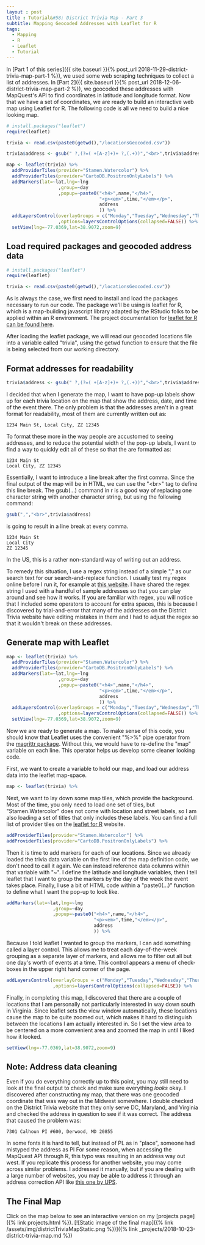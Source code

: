 ```yaml
---
layout : post
title : Tutorial&#58; District Trivia Map - Part 3
subtitle: Mapping Geocoded Addresses with Leaflet for R
tags:
  - Mapping
  - R
  - Leaflet
  - Tutorial
---
```

In [Part 1 of this series]({{ site.baseurl }}{% post_url 2018-11-29-district-trivia-map-part-1 %}), we used some web scraping techniques to collect a list of addresses. In [Part 2]({{ site.baseurl }}{% post_url 2018-12-06-district-trivia-map-part-2 %}), we geocoded these addresses with MapQuest's API to find coordinates in latitude and longitude format. Now that we have a set of coordinates, we are ready to build an interactive web map using Leaflet for R. The following code is all we need to build a nice looking map.

```R
# install.packages("leaflet")
require(leaflet)

trivia <- read.csv(paste0(getwd(),"/locationsGeocoded.csv"))

trivia$address <- gsub(" ?,(?=( +[A-z]+)+ ?,(.+))","<br>",trivia$address,perl=TRUE)

map <- leaflet(trivia) %>%
  addProviderTiles(provider="Stamen.Watercolor") %>%
  addProviderTiles(provider="CartoDB.PositronOnlyLabels") %>%
  addMarkers(lat=~lat,lng=~lng
                   ,group=~day
                   ,popup=~paste0("<h4>",name,"</h4>",
                                  "<p><em>",time,"</em></p>",
                                  address
                                  )) %>%
  addLayersControl(overlayGroups = c("Monday","Tuesday","Wednesday","Thursday","Sunday")
                   ,options=layersControlOptions(collapsed=FALSE)) %>%
  setView(lng=-77.0369,lat=38.9072,zoom=9)
```

## Load required packages and geocoded address data
```R
# install.packages("leaflet")
require(leaflet)

trivia <- read.csv(paste0(getwd(),"/locationsGeocoded.csv"))
```
As is always the case, we first need to install and load the packages necessary to run our code. The package we'll be using is leaflet for R, which is a map-building javascript library adapted by the RStudio folks to be applied within an R environment. The project documentation for [leaflet for R can be found here](https://rstudio.github.io/leaflet/).

After loading the leaflet package, we will read our geocoded locations file into a variable called "trivia", using the getwd function to ensure that the file is being selected from our working directory.

## Format addresses for readability
```R
trivia$address <- gsub(" ?,(?=( +[A-z]+)+ ?,(.+))","<br>",trivia$address,perl=TRUE)
```
I decided that when I generate the map, I want to have pop-up labels show up for each trivia location on the map that show the address, date, and time of the event there. The only problem is that the addresses aren't in a great format for readability, most of them are currently written out as:
```
1234 Main St, Local City, ZZ 12345
```
To format these more in the way people are accustomed to seeing addresses, and to reduce the potential width of the pop-up labels, I want to find a way to quickly edit all of these so that the are formatted as:
```
1234 Main St
Local City, ZZ 12345
```

Essentially, I want to introduce a line break after the first comma. Since the final output of the map will be in HTML, we can use the "\<br>" tag to define this line break. The gsub(...) command in r is a good way of replacing one character string with another character string, but using the following command:
```R
gsub(",","<br>",trivia$address)
```
is going to result in a line break at every comma.
```
1234 Main St
Local City
ZZ 12345
```
In the US, this is a rather non-standard way of writing out an address.

To remedy this situation, I use a regex string instead of a simple "," as our search text for our search-and-replace function. I usually test my regex online before I run it, for example at [this website](https://regexr.com/441uq). I have shared the regex string I used with a handful of sample addresses so that you can play around and see how it works. If you are familiar with regex, you will notice that I included some operators to account for extra spaces, this is because I discovered by trial-and-error that many of the addresses on the District Trivia website have editing mistakes in them and I had to adjust the regex so that it wouldn't break on these addresses.

## Generate map with Leaflet
```R
map <- leaflet(trivia) %>%
  addProviderTiles(provider="Stamen.Watercolor") %>%
  addProviderTiles(provider="CartoDB.PositronOnlyLabels") %>%
  addMarkers(lat=~lat,lng=~lng
                   ,group=~day
                   ,popup=~paste0("<h4>",name,"</h4>",
                                  "<p><em>",time,"</em></p>",
                                  address
                                  )) %>%
  addLayersControl(overlayGroups = c("Monday","Tuesday","Wednesday","Thursday","Sunday")
                   ,options=layersControlOptions(collapsed=FALSE)) %>%
  setView(lng=-77.0369,lat=38.9072,zoom=9)
```
Now we are ready to generate a map. To make sense of this code, you should know that Leaflet uses the convenient "%>%" pipe operator from the [magrittr package](https://cran.r-project.org/web/packages/magrittr/vignettes/magrittr.html). Without this, we would have to re-define the "map" variable on each line. This operator helps us develop some cleaner looking code.

First, we want to create a variable to hold our map, and load our address data into the leaflet map-space.
```R
map <- leaflet(trivia) %>%
```
Next, we want to lay down some map tiles, which provide the background. Most of the time, you only need to load one set of tiles, but "Stamen.Watercolor" does not come with location and street labels, so I am also loading a set of titles that only includes these labels. You can find a full list of provider tiles on the [leaflet for R](https://rstudio.github.io/leaflet/) website.
```R
addProviderTiles(provider="Stamen.Watercolor") %>%
addProviderTiles(provider="CartoDB.PositronOnlyLabels") %>%
```
Then it is time to add markers for each of our locations. Since we already loaded the trivia data variable on the first line of the map definition code, we don't need to call it again. We can instead reference data columns within that variable with "~". I define the latitude and longitude variables, then I tell leaflet that I want to group the markers by the day of the week the event takes place. Finally, I use a bit of HTML code within a "paste0(...)" function to define what I want the pop-up to look like.
```R
addMarkers(lat=~lat,lng=~lng
                 ,group=~day
                 ,popup=~paste0("<h4>",name,"</h4>",
                                "<p><em>",time,"</em></p>",
                                address
                                )) %>%
```
Because I told leaflet I wanted to group the markers, I can add something called a layer control. This allows me to treat each day-of-the-week grouping as a separate layer of markers, and allows me to filter out all but one day's worth of events at a time. This control appears a menu of check-boxes in the upper right hand corner of the page.
```R
addLayersControl(overlayGroups = c("Monday","Tuesday","Wednesday","Thursday","Sunday")
                 ,options=layersControlOptions(collapsed=FALSE)) %>%
```
Finally, in completing this map, I discovered that there are a couple of locations that I am personally not particularly interested in way down south in Virginia. Since leaflet sets the view window automatically, these locations cause the map to be quite zoomed out, which makes it hard to distinguish between the locations I am actually interested in. So I set the view area to be centered on a more convenient area and zoomed the map in until I liked how it looked.
```R
setView(lng=-77.0369,lat=38.9072,zoom=9)
```

## Note: Address data cleaning
Even if you do everything correctly up to this point, you may still need to look at the final output to check and make sure everything *looks* okay. I discovered after constructing my map, that there was one geocoded coordinate that was way out in the Midwest somewhere. I double checked on the District Trivia website that they only serve DC, Maryland, and Virginia and checked the address in question to see if it was correct. The address that caused the problem was:
```
7301 Calhoun PI #600, Derwood, MD 20855
```
In some fonts it is hard to tell, but instead of PL as in "place", someone had mistyped the address as PI For some reason, when accessing the MapQuest API through R, this typo was resulting in an address way out west. If you replicate this process for another website, you may come across similar problems. I addressed it manually, but if you are dealing with a large number of websites, you may be able to address it through an address correction API like [this one by UPS](https://www.ups.com/us/en/services/technology-integration/us-address-validation.page).

## The Final Map
Click on the map below to see an interactive version on my [projects page]({% link projects.html %}).
[![Static image of the final map]({% link /assets/img/districtTriviaMapStatic.png %})]({% link _projects/2018-10-23-district-trivia-map.md %})
